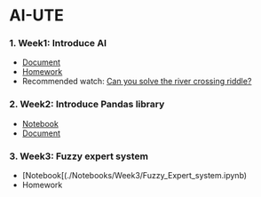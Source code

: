 # AI-UTE

### 1. Week1: Introduce AI
- [Document](./Notebooks/Week1/AI_week_1.pdf)
- [Homework](./Notebooks/Week1/homework.md)
- Recommended watch: [Can you solve the river crossing riddle?](https://www.youtube.com/watch?v=ADR7dUoVh_c&ab_channel=TED-Ed)

### 2. Week2: Introduce Pandas library
- [Notebook](./Notebooks/Week2/AI_W3_17_02_23.ipynb)
- [Document](./Notebooks/Week2/Pandas_Cheat_Sheet.pdf)

### 3. Week3: Fuzzy expert system
- [Notebook[(./Notebooks/Week3/Fuzzy_Expert_system.ipynb)
- Homework
